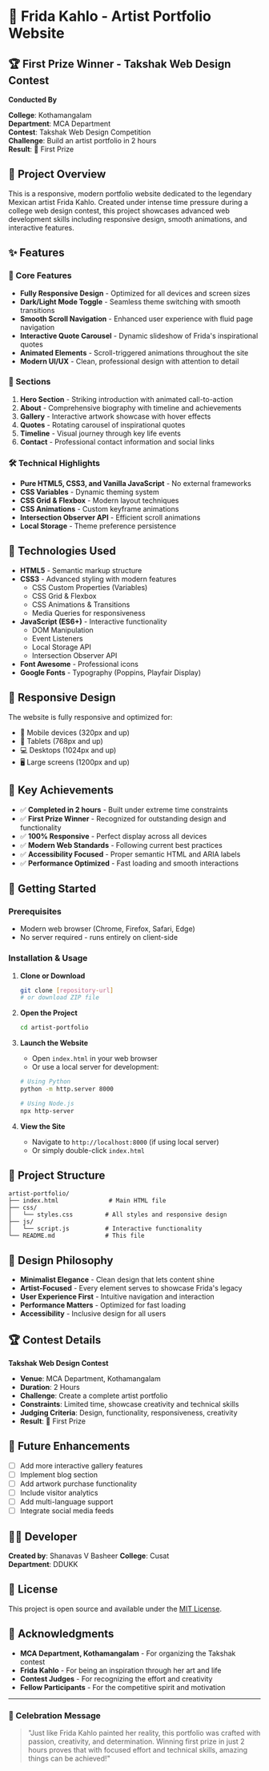 # 🎨 Frida Kahlo - Artist Portfolio Website

## 🏆 First Prize Winner - Takshak Web Design Contest

**Conducted By**

**College**: Kothamangalam  
**Department**: MCA Department  
**Contest**: Takshak Web Design Competition  
**Challenge**: Build an artist portfolio in 2 hours  
**Result**: 🥇 First Prize

## 📖 Project Overview

This is a responsive, modern portfolio website dedicated to the legendary Mexican artist Frida Kahlo. Created under intense time pressure during a college web design contest, this project showcases advanced web development skills including responsive design, smooth animations, and interactive features.

## ✨ Features

### 🎯 Core Features
- **Fully Responsive Design** - Optimized for all devices and screen sizes
- **Dark/Light Mode Toggle** - Seamless theme switching with smooth transitions
- **Smooth Scroll Navigation** - Enhanced user experience with fluid page navigation
- **Interactive Quote Carousel** - Dynamic slideshow of Frida's inspirational quotes
- **Animated Elements** - Scroll-triggered animations throughout the site
- **Modern UI/UX** - Clean, professional design with attention to detail

### 🎨 Sections
1. **Hero Section** - Striking introduction with animated call-to-action
2. **About** - Comprehensive biography with timeline and achievements
3. **Gallery** - Interactive artwork showcase with hover effects
4. **Quotes** - Rotating carousel of inspirational quotes
5. **Timeline** - Visual journey through key life events
6. **Contact** - Professional contact information and social links

### 🛠️ Technical Highlights
- **Pure HTML5, CSS3, and Vanilla JavaScript** - No external frameworks
- **CSS Variables** - Dynamic theming system
- **CSS Grid & Flexbox** - Modern layout techniques
- **CSS Animations** - Custom keyframe animations
- **Intersection Observer API** - Efficient scroll animations
- **Local Storage** - Theme preference persistence

## 🚀 Technologies Used

- **HTML5** - Semantic markup structure
- **CSS3** - Advanced styling with modern features
  - CSS Custom Properties (Variables)
  - CSS Grid & Flexbox
  - CSS Animations & Transitions
  - Media Queries for responsiveness
- **JavaScript (ES6+)** - Interactive functionality
  - DOM Manipulation
  - Event Listeners
  - Local Storage API
  - Intersection Observer API
- **Font Awesome** - Professional icons
- **Google Fonts** - Typography (Poppins, Playfair Display)

## 📱 Responsive Design

The website is fully responsive and optimized for:
- 📱 Mobile devices (320px and up)
- 📱 Tablets (768px and up)
- 💻 Desktops (1024px and up)
- 🖥️ Large screens (1200px and up)

## 🎯 Key Achievements

- ✅ **Completed in 2 hours** - Built under extreme time constraints
- ✅ **First Prize Winner** - Recognized for outstanding design and functionality
- ✅ **100% Responsive** - Perfect display across all devices
- ✅ **Modern Web Standards** - Following current best practices
- ✅ **Accessibility Focused** - Proper semantic HTML and ARIA labels
- ✅ **Performance Optimized** - Fast loading and smooth interactions

## 🚀 Getting Started

### Prerequisites
- Modern web browser (Chrome, Firefox, Safari, Edge)
- No server required - runs entirely on client-side

### Installation & Usage

1. **Clone or Download**
   ```bash
   git clone [repository-url]
   # or download ZIP file
   ```

2. **Open the Project**
   ```bash
   cd artist-portfolio
   ```

3. **Launch the Website**
   - Open `index.html` in your web browser
   - Or use a local server for development:
   ```bash
   # Using Python
   python -m http.server 8000
   
   # Using Node.js
   npx http-server
   ```

4. **View the Site**
   - Navigate to `http://localhost:8000` (if using local server)
   - Or simply double-click `index.html`

## 📁 Project Structure

```
artist-portfolio/
├── index.html              # Main HTML file
├── css/
│   └── styles.css         # All styles and responsive design
├── js/
│   └── script.js          # Interactive functionality
└── README.md              # This file
```

## 🎨 Design Philosophy

- **Minimalist Elegance** - Clean design that lets content shine
- **Artist-Focused** - Every element serves to showcase Frida's legacy
- **User Experience First** - Intuitive navigation and interaction
- **Performance Matters** - Optimized for fast loading
- **Accessibility** - Inclusive design for all users

## 🏆 Contest Details

**Takshak Web Design Contest**
- **Venue**: MCA Department, Kothamangalam
- **Duration**: 2 Hours
- **Challenge**: Create a complete artist portfolio
- **Constraints**: Limited time, showcase creativity and technical skills
- **Judging Criteria**: Design, functionality, responsiveness, creativity
- **Result**: 🥇 First Prize

## 🎯 Future Enhancements

- [ ] Add more interactive gallery features
- [ ] Implement blog section
- [ ] Add artwork purchase functionality
- [ ] Include visitor analytics
- [ ] Add multi-language support
- [ ] Integrate social media feeds

## 👨‍💻 Developer

**Created by**: Shanavas V Basheer
**College**: Cusat  
**Department**: DDUKK  

## 📄 License

This project is open source and available under the [MIT License](LICENSE).

## 🙏 Acknowledgments

- **MCA Department, Kothamangalam** - For organizing the Takshak contest
- **Frida Kahlo** - For being an inspiration through her art and life
- **Contest Judges** - For recognizing the effort and creativity
- **Fellow Participants** - For the competitive spirit and motivation

---

### 🎉 Celebration Message

> "Just like Frida Kahlo painted her reality, this portfolio was crafted with passion, creativity, and determination. Winning first prize in just 2 hours proves that with focused effort and technical skills, amazing things can be achieved!" 

